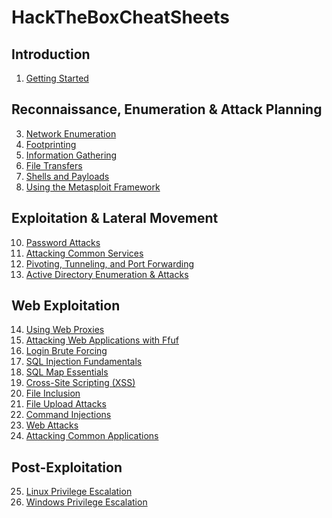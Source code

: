 # HackTheBoxCheatSheets

## Introduction
1. [Getting Started](https://github.com/Parker-Brother/HackTheBoxCheatSheets/blob/main/Getting%20Started.md)

## Reconnaissance, Enumeration & Attack Planning
3. [Network Enumeration](https://github.com/Parker-Brother/HackTheBoxCheatSheets/blob/main/3.%20Network%20Enumeration.md)
4. [Footprinting](https://github.com/Parker-Brother/HackTheBoxCheatSheets/blob/main/4.%20Footprinting.md)
5. [Information Gathering](https://github.com/Parker-Brother/HackTheBoxCheatSheets/blob/main/5.%20Information%20Gathering.md)
7. [File Transfers](https://github.com/Parker-Brother/HackTheBoxCheatSheets/blob/main/7.%20File%20Transfers.md)
8. [Shells and Payloads](https://github.com/Parker-Brother/HackTheBoxCheatSheets/blob/main/8.%20Shells%20and%20Payloads.md)
9. [Using the Metasploit Framework](https://github.com/Parker-Brother/HackTheBoxCheatSheets/blob/main/9.%20Using%20the%20Metasploit%20Framework.md)

## Exploitation & Lateral Movement
10. [Password Attacks]()
11. [Attacking Common Services]()
12. [Pivoting, Tunneling, and Port Forwarding]()
13. [Active Directory Enumeration & Attacks]()

## Web Exploitation
14. [Using Web Proxies]()
15. [Attacking Web Applications with Ffuf]()
16. [Login Brute Forcing]()
17. [SQL Injection Fundamentals]()
18. [SQL Map Essentials]()
19. [Cross-Site Scripting (XSS)]()
20. [File Inclusion]()
21. [File Upload Attacks]()
22. [Command Injections]()
23. [Web Attacks]()
24. [Attacking Common Applications]()

## Post-Exploitation
25. [Linux Privilege Escalation]()
26. [Windows Privilege Escalation]()
